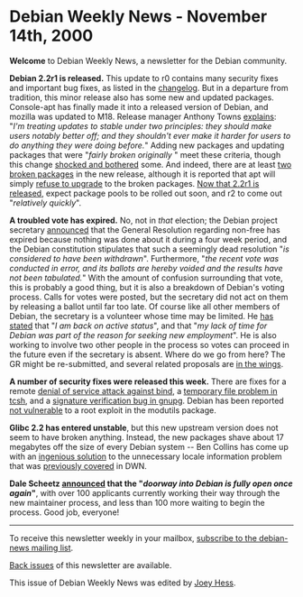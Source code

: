 
Debian Weekly News - November 14th, 2000
========================================



**Welcome** to Debian Weekly News, a newsletter for the Debian community.




**Debian 2.2r1 is released.** This update to r0 contains many security
fixes and important bug fixes, as listed in the
[changelog](http://ftp.debian.org/debian/dists/Debian2.2r1/ChangeLog).
But in a departure from tradition, this minor release also has some new and
updated packages. Console-apt has finally made it into a released version
of Debian, and mozilla was updated to M18. Release manager Anthony
Towns [explains](https://lists.debian.org/debian-release-0011/msg00001.html): "*I'm treating updates to stable under two principles: they
should make users notably better off; and they shouldn't ever make it harder
for users to do anything they were doing before.*" Adding new packages and
updating packages that were "*fairly broken originally* " meet these
criteria, though this change
[shocked and
bothered](https://lists.debian.org/debian-devel-0011/msg00976.html) some. And indeed, there are at least
[two
broken packages](https://lists.debian.org/debian-release-0011/msg00016.html) in the new release, although it is reported that
apt will simply
[refuse to
upgrade](https://lists.debian.org/debian-devel-0011/msg01087.html) to the broken packages.
[Now that
2.2r1 is released](https://lists.debian.org/debian-cd-0011/msg00033.html), expect package pools to be rolled out soon, and r2 to
come out "*relatively quickly*".





**A troubled vote has expired.** No, not in *that* election;
the Debian project secretary
[announced](https://lists.debian.org/debian-devel-announce-0011/msg00004.html) that the General Resolution regarding non-free has expired
because nothing was done about it during a four week period, and the Debian
constitution stipulates that such a seemingly dead resolution "*is
considered to have been withdrawn*". Furthermore, "*the recent vote was
conducted in error, and its ballots are hereby voided and the results have
not been tabulated.*" With the amount of confusion surrounding that vote,
this is probably a good thing, but it is also a breakdown of Debian's
voting process. Calls for votes were posted, but the secretary did not act on
them by releasing a ballot until far too late. Of course like all other
members of Debian, the secretary is a volunteer whose time may be limited. He
[has
stated](https://lists.debian.org/debian-devel-announce-0011/msg00005.html) that "*I am back on active status*", and that "*my lack of
time for Debian was part of the reason for seeking new employment*". He is
also working to involve two other people in the process so votes can proceed
in the future even if the secretary is absent. Where do we go from here? The
GR might be re-submitted, and several related proposals are
[in the
wings](https://lists.debian.org/debian-vote-0011/msg00036.html).




**A number of security fixes were released this week.** There are fixes
for a remote [denial of service
attack against bind](https://www.debian.org/security/2000/20001112), a [temporary file problem in tcsh](https://www.debian.org/security/2000/20001111a), and a
[signature verification bug
in gnupg](https://www.debian.org/security/2000/20001111). Debian has been reported [not vulnerable](https://www.debian.org/News/weekly/2000/37/mail#mail1)
to a root exploit in the modutils package.




**Glibc 2.2 has entered unstable**, but this new upstream version does
not seem to have broken anything. Instead, the new packages shave about 17
megabytes off the size of every Debian system -- Ben Collins has come up
with an [ingenious solution](https://lists.debian.org/debian-devel-0011/msg00649.html) to the unnecessary locale information problem that
was [previously covered](https://www.debian.org/News/weekly/2000/33/#locale) in DWN.




**Dale Scheetz [announced](https://lists.debian.org/debian-news-00/msg00042.html) that the "*doorway into Debian is fully open once
again*"**, with over 100 applicants currently working their way through
the new maintainer process, and less than 100 more waiting to begin the
process. Good job, everyone!





---



 To receive this newsletter weekly in your mailbox, [subscribe to the debian-news mailing list](https://lists.debian.org/debian-news/).



[Back issues](https://www.debian.org/News/weekly/) of this newsletter are available.



This issue of Debian Weekly News was edited by [Joey Hess](mailto:dwn@debian.org).




